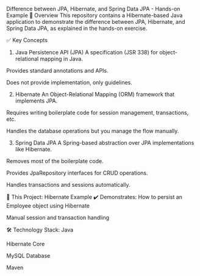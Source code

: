 Difference between JPA, Hibernate, and Spring Data JPA - Hands-on Example
📄 Overview
This repository contains a Hibernate-based Java application to demonstrate the difference between JPA, Hibernate, and Spring Data JPA, as explained in the hands-on exercise.

✅ Key Concepts
1. Java Persistence API (JPA)
A specification (JSR 338) for object-relational mapping in Java.

Provides standard annotations and APIs.

Does not provide implementation, only guidelines.

2. Hibernate
An Object-Relational Mapping (ORM) framework that implements JPA.

Requires writing boilerplate code for session management, transactions, etc.

Handles the database operations but you manage the flow manually.

3. Spring Data JPA
A Spring-based abstraction over JPA implementations like Hibernate.

Removes most of the boilerplate code.

Provides JpaRepository interfaces for CRUD operations.

Handles transactions and sessions automatically.

🔨 This Project: Hibernate Example
✔️ Demonstrates:
How to persist an Employee object using Hibernate

Manual session and transaction handling

🛠️ Technology Stack:
Java

Hibernate Core

MySQL Database

Maven

